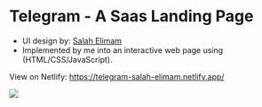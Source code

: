 # Telegram - A Saas Landing Page

- UI design by: [Salah Elimam](https://dribbble.com/shots/3778673-Dory-Telegram-Saas-Landing-Pages)
- Implemented by me into an interactive web page using (HTML/CSS/JavaScript).

View on Netlify: https://telegram-salah-elimam.netlify.app/

![](frame-generic.png)
